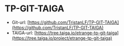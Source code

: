 # TP-GIT-TAIGA


* Git-url: [https://github.com/TristanLF/TP-GIT-TAIGA](https://github.com/TristanLF/TP-GIT-TAIGA)
* TAIGA-url: [https://tree.taiga.io/etrange-tp-git-taiga](https://tree.taiga.io/project/etrange-tp-git-taiga)

